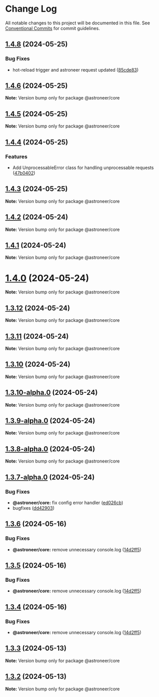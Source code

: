 # Change Log

All notable changes to this project will be documented in this file.
See [Conventional Commits](https://conventionalcommits.org) for commit guidelines.

## [1.4.8](https://github.com/astroneer-team/astroneer/compare/v1.4.7...v1.4.8) (2024-05-25)

### Bug Fixes

- hot-reload trigger and astroneer request updated ([85cde83](https://github.com/astroneer-team/astroneer/commit/85cde8382a18b45ac7efd8e99757187c4633d0be))

## [1.4.6](https://github.com/astroneer-team/astroneer/compare/v1.4.5...v1.4.6) (2024-05-25)

**Note:** Version bump only for package @astroneer/core

## [1.4.5](https://github.com/astroneer-team/astroneer/compare/v1.4.4...v1.4.5) (2024-05-25)

**Note:** Version bump only for package @astroneer/core

## [1.4.4](https://github.com/astroneer-team/astroneer/compare/v1.4.3...v1.4.4) (2024-05-25)

### Features

- Add UnprocessableError class for handling unprocessable requests ([47b0402](https://github.com/astroneer-team/astroneer/commit/47b0402232e7348bc9d8937d7cb20a2d3e40d048))

## [1.4.3](https://github.com/astroneer-team/astroneer/compare/v1.4.2...v1.4.3) (2024-05-25)

**Note:** Version bump only for package @astroneer/core

## [1.4.2](https://github.com/astroneer-team/astroneer/compare/v1.4.1...v1.4.2) (2024-05-24)

**Note:** Version bump only for package @astroneer/core

## [1.4.1](https://github.com/astroneer-team/astroneer/compare/v1.4.0...v1.4.1) (2024-05-24)

**Note:** Version bump only for package @astroneer/core

# [1.4.0](https://github.com/astroneer-team/astroneer/compare/v1.3.13...v1.4.0) (2024-05-24)

**Note:** Version bump only for package @astroneer/core

## [1.3.12](https://github.com/astroneer-team/astroneer/compare/v1.3.10...v1.3.12) (2024-05-24)

**Note:** Version bump only for package @astroneer/core

## [1.3.11](https://github.com/astroneer-team/astroneer/compare/v1.3.10...v1.3.11) (2024-05-24)

**Note:** Version bump only for package @astroneer/core

## [1.3.10](https://github.com/astroneer-team/astroneer/compare/v1.3.10-alpha.0...v1.3.10) (2024-05-24)

**Note:** Version bump only for package @astroneer/core

## [1.3.10-alpha.0](https://github.com/astroneer-team/astroneer/compare/v1.3.9-alpha.0...v1.3.10-alpha.0) (2024-05-24)

**Note:** Version bump only for package @astroneer/core

## [1.3.9-alpha.0](https://github.com/astroneer-team/astroneer/compare/v1.3.8-alpha.0...v1.3.9-alpha.0) (2024-05-24)

**Note:** Version bump only for package @astroneer/core

## [1.3.8-alpha.0](https://github.com/astroneer-team/astroneer/compare/v1.3.7-alpha.0...v1.3.8-alpha.0) (2024-05-24)

**Note:** Version bump only for package @astroneer/core

## [1.3.7-alpha.0](https://github.com/astroneer-team/astroneer/compare/v1.3.6...v1.3.7-alpha.0) (2024-05-24)

### Bug Fixes

- **@astroneer/core:** fix config error handler ([ed026cb](https://github.com/astroneer-team/astroneer/commit/ed026cbec1d5f261c0b6c0ae2b7686eabfe06357))
- bugfixes ([dd42903](https://github.com/astroneer-team/astroneer/commit/dd429030a5d84a0077cd6201be8ae8421c867d59))

## [1.3.6](https://github.com/astroneer-team/astroneer/compare/v1.1.2...v1.3.6) (2024-05-16)

### Bug Fixes

- **@astroneer/core:** remove unnecessary console.log ([14d2ff5](https://github.com/astroneer-team/astroneer/commit/14d2ff598fdcb03c0885772b7450638dc1c6208f))

## [1.3.5](https://github.com/astroneer-team/astroneer/compare/v1.1.2...v1.3.5) (2024-05-16)

### Bug Fixes

- **@astroneer/core:** remove unnecessary console.log ([14d2ff5](https://github.com/astroneer-team/astroneer/commit/14d2ff598fdcb03c0885772b7450638dc1c6208f))

## [1.3.4](https://github.com/astroneer-team/astroneer/compare/v1.1.2...v1.3.4) (2024-05-16)

### Bug Fixes

- **@astroneer/core:** remove unnecessary console.log ([14d2ff5](https://github.com/astroneer-team/astroneer/commit/14d2ff598fdcb03c0885772b7450638dc1c6208f))

## [1.3.3](https://github.com/astroneer-team/astroneer/compare/v1.1.2...v1.3.3) (2024-05-13)

**Note:** Version bump only for package @astroneer/core

## [1.3.2](https://github.com/astroneer-team/astroneer/compare/v1.1.2...v1.3.2) (2024-05-13)

**Note:** Version bump only for package @astroneer/core
